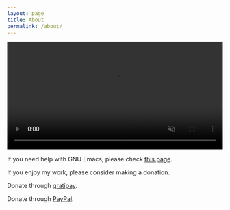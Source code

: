 ```yaml
---
layout: page
title: About
permalink: /about/
---
```


<video style="width:100%;margin:auto;" controls autoplay muted>
  <source src="/img/emacs-doctor.ogv" type="video/ogg">
</video>

If you need help with GNU Emacs, please
check [this page](/emacs-training).

If you enjoy my work, please consider making a donation.

Donate through [gratipay](https://gratipay.com/~bzg/).

Donate through [PayPal](https://www.paypal.me/bzg/).

<p><script src="https://liberapay.com/bzg/widgets/receiving.js"></script></p>
